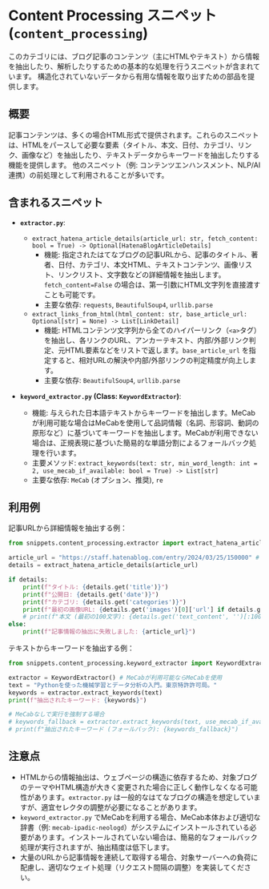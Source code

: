 # Content Processing スニペット (`content_processing`)

このカテゴリには、ブログ記事のコンテンツ（主にHTMLやテキスト）から情報を抽出したり、解析したりするための基本的な処理を行うスニペットが含まれています。
構造化されていないデータから有用な情報を取り出すための部品を提供します。

## 概要

記事コンテンツは、多くの場合HTML形式で提供されます。これらのスニペットは、HTMLをパースして必要な要素（タイトル、本文、日付、カテゴリ、リンク、画像など）を抽出したり、テキストデータからキーワードを抽出したりする機能を提供します。
他のスニペット（例: コンテンツエンハンスメント、NLP/AI連携）の前処理として利用されることが多いです。

## 含まれるスニペット

*   **`extractor.py`**:
    *   `extract_hatena_article_details(article_url: str, fetch_content: bool = True) -> Optional[HatenaBlogArticleDetails]`
        *   機能: 指定されたはてなブログの記事URLから、記事のタイトル、著者、日付、カテゴリ、本文HTML、テキストコンテンツ、画像リスト、リンクリスト、文字数などの詳細情報を抽出します。`fetch_content=False` の場合は、第一引数にHTML文字列を直接渡すことも可能です。
        *   主要な依存: `requests`, `BeautifulSoup4`, `urllib.parse`
    *   `extract_links_from_html(html_content: str, base_article_url: Optional[str] = None) -> List[LinkDetail]`
        *   機能: HTMLコンテンツ文字列から全てのハイパーリンク（`<a>`タグ）を抽出し、各リンクのURL、アンカーテキスト、内部/外部リンク判定、元HTML要素などをリストで返します。`base_article_url` を指定すると、相対URLの解決や内部/外部リンクの判定精度が向上します。
        *   主要な依存: `BeautifulSoup4`, `urllib.parse`

*   **`keyword_extractor.py` (Class: `KeywordExtractor`)**:
    *   機能: 与えられた日本語テキストからキーワードを抽出します。MeCabが利用可能な場合はMeCabを使用して品詞情報（名詞、形容詞、動詞の原形など）に基づいてキーワードを抽出します。MeCabが利用できない場合は、正規表現に基づいた簡易的な単語分割によるフォールバック処理を行います。
    *   主要メソッド: `extract_keywords(text: str, min_word_length: int = 2, use_mecab_if_available: bool = True) -> List[str]`
    *   主要な依存: `MeCab` (オプション、推奨), `re`

## 利用例

記事URLから詳細情報を抽出する例：

```python
from snippets.content_processing.extractor import extract_hatena_article_details

article_url = "https://staff.hatenablog.com/entry/2024/03/25/150000" # 例: はてなスタッフブログの記事
details = extract_hatena_article_details(article_url)

if details:
    print(f"タイトル: {details.get('title')}")
    print(f"公開日: {details.get('date')}")
    print(f"カテゴリ: {details.get('categories')}")
    print(f"最初の画像URL: {details.get('images')[0]['url'] if details.get('images') else 'N/A'}")
    # print(f"本文 (最初の100文字): {details.get('text_content', '')[:100]}...")
else:
    print(f"記事情報の抽出に失敗しました: {article_url}")
```

テキストからキーワードを抽出する例：

```python
from snippets.content_processing.keyword_extractor import KeywordExtractor

extractor = KeywordExtractor() # MeCabが利用可能ならMeCabを使用
text = "Pythonを使った機械学習とデータ分析の入門。東京特許許可局。"
keywords = extractor.extract_keywords(text)
print(f"抽出されたキーワード: {keywords}")

# MeCabなしで実行を強制する場合
# keywords_fallback = extractor.extract_keywords(text, use_mecab_if_available=False)
# print(f"抽出されたキーワード (フォールバック): {keywords_fallback}")
```

## 注意点

*   HTMLからの情報抽出は、ウェブページの構造に依存するため、対象ブログのテーマやHTML構造が大きく変更された場合に正しく動作しなくなる可能性があります。`extractor.py` は一般的なはてなブログの構造を想定していますが、適宜セレクタの調整が必要になることがあります。
*   `keyword_extractor.py` でMeCabを利用する場合、MeCab本体および適切な辞書（例: `mecab-ipadic-neologd`）がシステムにインストールされている必要があります。インストールされていない場合は、簡易的なフォールバック処理が実行されますが、抽出精度は低下します。
*   大量のURLから記事情報を連続して取得する場合、対象サーバーへの負荷に配慮し、適切なウェイト処理（リクエスト間隔の調整）を実装してください。
